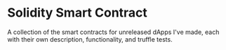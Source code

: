 # Solidity Smart Contract

 A collection of the smart contracts for unreleased dApps I've made, each with their own description, functionality, and truffle tests.
